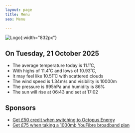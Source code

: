 ```yaml
---
layout: page
title: Menu
seo: Menu

---
```


![Logo](/images/logo.jpg){:width="832px"}

<!-- weather_marker starts -->
## On Tuesday, 21 October 2025

- The average temperature today is 11.1˚C,
- With highs of 11.4˚C and lows of 10.93˚C,
- It may feel like 10.51˚C with scattered clouds
- The wind speed is 1.34m/s and visibility is 10000m
- The pressure is 995hPa and humidity is 86%
- The sun will rise at 06:43 and set at 17:02

<!-- weather_marker ends -->

## Sponsors

- [Get £50 credit when switching to Octopus Energy](https://bit.ly/3oD1nnS)
- [Get £75 when taking a 1000mb YouFibre broadband plan](https://aklam.io/91zWhU?)
